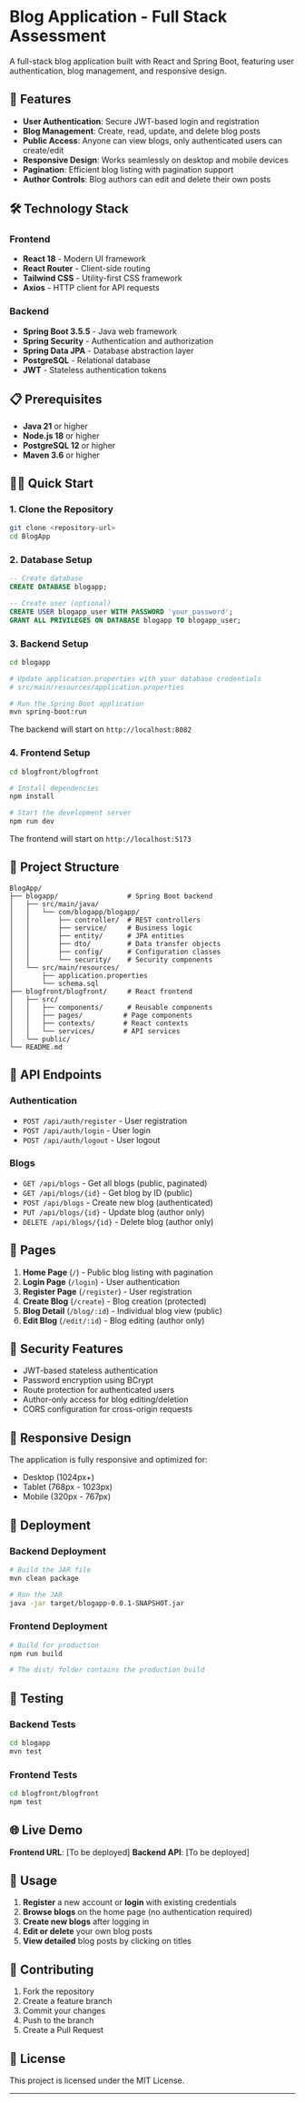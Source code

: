 
# Blog Application - Full Stack Assessment

A full-stack blog application built with React and Spring Boot, featuring user authentication, blog management, and responsive design.

## 🚀 Features

- **User Authentication**: Secure JWT-based login and registration
- **Blog Management**: Create, read, update, and delete blog posts
- **Public Access**: Anyone can view blogs, only authenticated users can create/edit
- **Responsive Design**: Works seamlessly on desktop and mobile devices
- **Pagination**: Efficient blog listing with pagination support
- **Author Controls**: Blog authors can edit and delete their own posts

## 🛠 Technology Stack

### Frontend
- **React 18** - Modern UI framework
- **React Router** - Client-side routing
- **Tailwind CSS** - Utility-first CSS framework
- **Axios** - HTTP client for API requests

### Backend
- **Spring Boot 3.5.5** - Java web framework
- **Spring Security** - Authentication and authorization
- **Spring Data JPA** - Database abstraction layer
- **PostgreSQL** - Relational database
- **JWT** - Stateless authentication tokens

## 📋 Prerequisites

- **Java 21** or higher
- **Node.js 18** or higher
- **PostgreSQL 12** or higher
- **Maven 3.6** or higher

## 🏃‍♂️ Quick Start

### 1. Clone the Repository
```bash
git clone <repository-url>
cd BlogApp
```

### 2. Database Setup
```sql
-- Create database
CREATE DATABASE blogapp;

-- Create user (optional)
CREATE USER blogapp_user WITH PASSWORD 'your_password';
GRANT ALL PRIVILEGES ON DATABASE blogapp TO blogapp_user;
```

### 3. Backend Setup
```bash
cd blogapp

# Update application.properties with your database credentials
# src/main/resources/application.properties

# Run the Spring Boot application
mvn spring-boot:run
```

The backend will start on `http://localhost:8082`

### 4. Frontend Setup
```bash
cd blogfront/blogfront

# Install dependencies
npm install

# Start the development server
npm run dev
```

The frontend will start on `http://localhost:5173`

## 📁 Project Structure

```
BlogApp/
├── blogapp/                 # Spring Boot backend
│   ├── src/main/java/
│   │   └── com/blogapp/blogapp/
│   │       ├── controller/  # REST controllers
│   │       ├── service/     # Business logic
│   │       ├── entity/      # JPA entities
│   │       ├── dto/         # Data transfer objects
│   │       ├── config/      # Configuration classes
│   │       └── security/    # Security components
│   └── src/main/resources/
│       ├── application.properties
│       └── schema.sql
├── blogfront/blogfront/     # React frontend
│   ├── src/
│   │   ├── components/      # Reusable components
│   │   ├── pages/          # Page components
│   │   ├── contexts/       # React contexts
│   │   └── services/       # API services
│   └── public/
└── README.md
```

## 🔗 API Endpoints

### Authentication
- `POST /api/auth/register` - User registration
- `POST /api/auth/login` - User login
- `POST /api/auth/logout` - User logout

### Blogs
- `GET /api/blogs` - Get all blogs (public, paginated)
- `GET /api/blogs/{id}` - Get blog by ID (public)
- `POST /api/blogs` - Create new blog (authenticated)
- `PUT /api/blogs/{id}` - Update blog (author only)
- `DELETE /api/blogs/{id}` - Delete blog (author only)

## 🎨 Pages

1. **Home Page** (`/`) - Public blog listing with pagination
2. **Login Page** (`/login`) - User authentication
3. **Register Page** (`/register`) - User registration
4. **Create Blog** (`/create`) - Blog creation (protected)
5. **Blog Detail** (`/blog/:id`) - Individual blog view (public)
6. **Edit Blog** (`/edit/:id`) - Blog editing (author only)

## 🔐 Security Features

- JWT-based stateless authentication
- Password encryption using BCrypt
- Route protection for authenticated users
- Author-only access for blog editing/deletion
- CORS configuration for cross-origin requests

## 📱 Responsive Design

The application is fully responsive and optimized for:
- Desktop (1024px+)
- Tablet (768px - 1023px)
- Mobile (320px - 767px)

## 🚀 Deployment

### Backend Deployment
```bash
# Build the JAR file
mvn clean package

# Run the JAR
java -jar target/blogapp-0.0.1-SNAPSHOT.jar
```

### Frontend Deployment
```bash
# Build for production
npm run build

# The dist/ folder contains the production build
```

## 🧪 Testing

### Backend Tests
```bash
cd blogapp
mvn test
```

### Frontend Tests
```bash
cd blogfront/blogfront
npm test
```

## 🌐 Live Demo

**Frontend URL**: [To be deployed]
**Backend API**: [To be deployed]

## 👥 Usage

1. **Register** a new account or **login** with existing credentials
2. **Browse blogs** on the home page (no authentication required)
3. **Create new blogs** after logging in
4. **Edit or delete** your own blog posts
5. **View detailed** blog posts by clicking on titles

## 🤝 Contributing

1. Fork the repository
2. Create a feature branch
3. Commit your changes
4. Push to the branch
5. Create a Pull Request

## 📄 License

This project is licensed under the MIT License.

---

<!-- **Assignment Submission**: Full Stack Intern Assessment - Blog Application  -->

